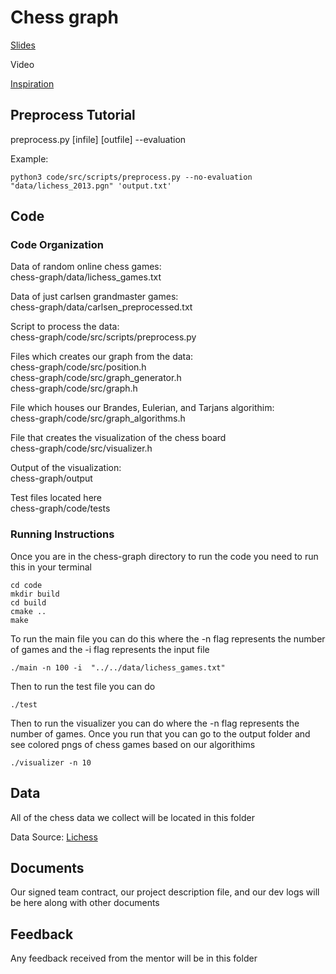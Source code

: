 # Chess graph
[Slides](https://docs.google.com/presentation/d/1TfvjVHeO4fC0OuBWD21Kz7FtHWPW0xUsqJKufKUEVmg/edit?usp=sharing) 


Video 


[Inspiration](https://snap.stanford.edu/class/cs224w-2013/projects2013/cs224w-023-final.pdf)

## Preprocess Tutorial

  preprocess.py [infile] [outfile] --evaluation

  Example:

  ```
  python3 code/src/scripts/preprocess.py --no-evaluation "data/lichess_2013.pgn" 'output.txt'
  ```

## Code

### Code Organization

Data of random online chess games:<br>
chess-graph/data/lichess_games.txt<br>

Data of just carlsen grandmaster games:<br>
chess-graph/data/carlsen_preprocessed.txt<br>

Script to process the data:<br>
chess-graph/code/src/scripts/preprocess.py<br>

Files which creates our graph from the data:<br>
chess-graph/code/src/position.h<br>
chess-graph/code/src/graph_generator.h<br>
chess-graph/code/src/graph.h<br>

File which houses our Brandes, Eulerian, and Tarjans algorithim:<br>
chess-graph/code/src/graph_algorithms.h<br>

File that creates the visualization of the chess board<br>
chess-graph/code/src/visualizer.h<br>

Output of the visualization:<br>
chess-graph/output<br>

Test files located here<br>
chess-graph/code/tests<br>

### Running Instructions
Once you are in the chess-graph directory to run the code you need to run this in your terminal

```
cd code
mkdir build
cd build
cmake ..
make
```

To run the main file you can do this where the -n flag represents the number of games and the -i flag represents the input file
```
./main -n 100 -i  "../../data/lichess_games.txt"
```

Then to run the test file you can do
```
./test
```

Then to run the visualizer you can do where the -n flag represents the number of games. Once you run that you can go to the output folder and see colored pngs of chess games based on our algorithims

```
./visualizer -n 10
```

## Data
All of the chess data we collect will be located in this folder


Data Source: [Lichess](https://database.lichess.org/)

## Documents
Our signed team contract, our project description file, and our dev logs will be here along with other documents

## Feedback
Any feedback received from the mentor will be in this folder
